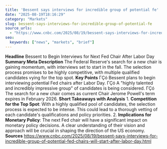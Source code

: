 ```yaml
---
title: 'Bessent says interviews for incredible group of potential fe'
date: "2025-08-19T18:16:29"
category: "Markets"
slug: bessent-says-interviews-for-incredible-group-of-potential-fe
source_urls:
  - "https://www.cnbc.com/2025/08/19/bessent-says-interviews-for-incredible-group-of-potential-fed-chairs-will-start-after-labor-day.html"
seo:
  keywords: ["news", "markets", "brief"]
---
```

**Headline** Bessent to Begin Interviews for Next Fed Chair After Labor Day  **Summary Meta Description** The Federal Reserve's search for a new chair is gaining momentum, with interviews set to start in the fall. The selection process promises to be highly competitive, with multiple qualified candidates vying for the top spot.  **Key Points**  ΓÇó Bessent plans to begin interviewing potential Fed chairs after Labor Day. ΓÇó A "highly talented and incredibly impressive group" of candidates is being considered. ΓÇó The search for a new chair comes as current Chair Jerome Powell's term expires in February 2026.  **Short Takeaways with Analysis**  1. **Competition for the Top Spot**: With a highly qualified pool of candidates, the selection process is expected to be intense. This could lead to a thorough vetting of each candidate's qualifications and policy priorities. 2. **Implications for Monetary Policy**: The next Fed chair will have a significant impact on monetary policy decisions. A clear understanding of their vision and approach will be crucial in shaping the direction of the US economy.  **Sources** https://www.cnbc.com/2025/08/19/bessent-says-interviews-for-incredible-group-of-potential-fed-chairs-will-start-after-labor-day.html 
